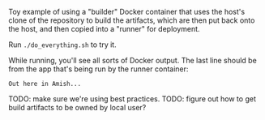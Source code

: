 Toy example of using a "builder" Docker container that uses the host's clone of the repository to build the artifacts, which are then put back onto the host, and then copied into a "runner" for deployment.

Run `./do_everything.sh` to try it.

While running, you'll see all sorts of Docker output. The last line should be from the app that's being run by the runner container:

    Out here in Amish...

TODO: make sure we're using best practices.
TODO: figure out how to get build artifacts to be owned by local user?
